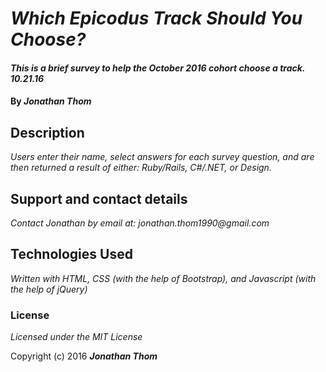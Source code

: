 # _Which Epicodus Track Should You Choose?_

#### _This is a brief survey to help the October 2016 cohort choose a track. 10.21.16_

#### By _**Jonathan Thom**_

## Description

_Users enter their name, select answers for each survey question, and are then returned a result of either: Ruby/Rails, C#/.NET, or Design._

## Support and contact details

_Contact Jonathan by email at: jonathan.thom1990@gmail.com_

## Technologies Used

_Written with HTML, CSS (with the help of Bootstrap), and Javascript (with the help of jQuery)_

### License

*Licensed under the MIT License*

Copyright (c) 2016 **_Jonathan Thom_**
